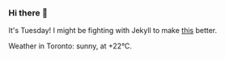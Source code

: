 ### Hi there :wave:

It's Tuesday! I might be fighting with Jekyll to make [this](https://swissclubtoronto.ca) better.

Weather in Toronto: sunny, at +22°C.
